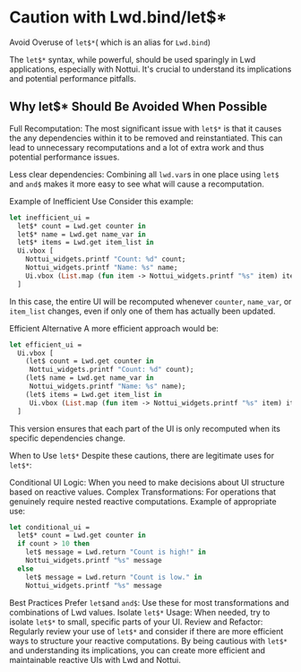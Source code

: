 
# Caution with Lwd.bind/let$*
Avoid Overuse of `let$*`( which is an alias for `Lwd.bind`)

The `let$*` syntax, while powerful, should be used sparingly in Lwd applications, especially with Nottui. It's crucial to understand its implications and potential performance pitfalls.

## Why let$* Should Be Avoided When Possible
Full Recomputation: The most significant issue with `let$*` is that it causes the any dependencies within it to be removed and reinstantiated. This can lead to unnecessary recomputations and a lot of extra work and thus potential performance issues.

Less clear dependencies: Combining all `lwd.var`s in one place using `let$` and `and$` makes it more easy to see what will cause a recomputation.

Example of Inefficient Use
Consider this example:
```ocaml
let inefficient_ui =
  let$* count = Lwd.get counter in
  let$* name = Lwd.get name_var in
  let$* items = Lwd.get item_list in
  Ui.vbox [
    Nottui_widgets.printf "Count: %d" count;
    Nottui_widgets.printf "Name: %s" name;
    Ui.vbox (List.map (fun item -> Nottui_widgets.printf "%s" item) items)
  ]
```
In this case, the entire UI will be recomputed whenever `counter`, `name_var`, or `item_list` changes, even if only one of them has actually been updated.

Efficient Alternative
A more efficient approach would be:
```ocaml
let efficient_ui =
  Ui.vbox [
    (let$ count = Lwd.get counter in
     Nottui_widgets.printf "Count: %d" count);
    (let$ name = Lwd.get name_var in
     Nottui_widgets.printf "Name: %s" name);
    (let$ items = Lwd.get item_list in
     Ui.vbox (List.map (fun item -> Nottui_widgets.printf "%s" item) items))
  ]
```

This version ensures that each part of the UI is only recomputed when its specific dependencies change.

When to Use `let$*`
Despite these cautions, there are legitimate uses for `let$*`:

Conditional UI Logic: When you need to make decisions about UI structure based on reactive values.
Complex Transformations: For operations that genuinely require nested reactive computations.
Example of appropriate use:
```ocaml
let conditional_ui =
  let$* count = Lwd.get counter in
  if count > 10 then
    let$ message = Lwd.return "Count is high!" in
    Nottui_widgets.printf "%s" message
  else
    let$ message = Lwd.return "Count is low." in
    Nottui_widgets.printf "%s" message
```


Best Practices
Prefer `let$`and `and$`: Use these for most transformations and combinations of Lwd values.
Isolate `let$*` Usage: When needed, try to isolate `let$*` to small, specific parts of your UI.
Review and Refactor: Regularly review your use of `let$*` and consider if there are more efficient ways to structure your reactive computations.
By being cautious with `let$*` and understanding its implications, you can create more efficient and maintainable reactive UIs with Lwd and Nottui.